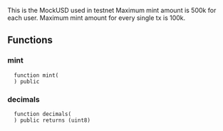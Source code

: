 This is the MockUSD used in testnet
        Maximum mint amount is 500k for each user.
        Maximum mint amount for every single tx is 100k.


## Functions
### mint
```solidity
  function mint(
  ) public
```




### decimals
```solidity
  function decimals(
  ) public returns (uint8)
```




